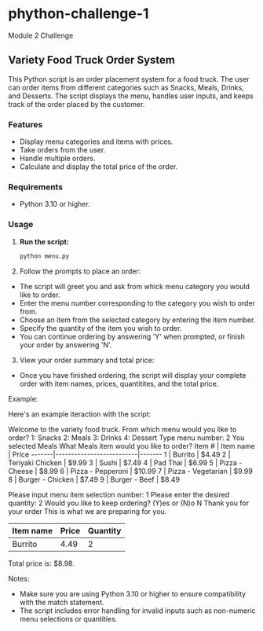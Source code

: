 # phython-challenge-1
 Module 2 Challenge
 

 ## Variety Food Truck Order System

This Python script is an order placement system for a food truck. The user can order items from different categories such as Snacks, Meals, Drinks, and Desserts. The script displays the menu, handles user inputs, and keeps track of the order placed by the customer.


### Features

- Display menu categories and items with prices.
- Take orders from the user.
- Handle multiple orders.
- Calculate and display the total price of the order.


### Requirements

- Python 3.10 or higher.


### Usage

1. **Run the script:**

   ```bash
   python menu.py
   
2. Follow the prompts to place an order:

- The script will greet you and ask from whick menu category you would like to order.
- Enter the menu number corresponding to the category you wish to order from.
- Choose an item from the selected category by entering the item number.
- Specify the quantity of the item you wish to order.
- You can continue ordering by answering 'Y' when prompted, or finish your order by answering 'N'.

3. View your order summary and total price:

- Once you have finished ordering, the script will display your complete order with item names, prices, quantitites, and the total price.

Example:

Here's an example iteraction with the script:

Welcome to the variety food truck.
From which menu would you like to order? 
1: Snacks
2: Meals
3: Drinks
4: Dessert
Type menu number: 2
You selected Meals
What Meals item would you like to order?
Item # | Item name                | Price
-------|--------------------------|-------
1      | Burrito                  | $4.49
2      | Teriyaki Chicken         | $9.99
3      | Sushi                    | $7.49
4      | Pad Thai                 | $6.99
5      | Pizza - Cheese           | $8.99
6      | Pizza - Pepperoni        | $10.99
7      | Pizza - Vegetarian       | $9.99
8      | Burger - Chicken         | $7.49
9      | Burger - Beef            | $8.49

Please input menu item selection number: 1
Please enter the desired quantity: 2
Would you like to keep ordering? (Y)es or (N)o N
Thank you for your order
This is what we are preparing for you.

Item name                 | Price  | Quantity
--------------------------|--------|----------
Burrito                   | 4.49   | 2

Total price is: $8.98.

Notes:
- Make sure you are using Python 3.10 or higher to ensure compatibility with the match statement.
- The script includes error handling for invalid inputs such as non-numeric menu selections or quantities.
